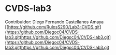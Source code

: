 # CVDS-lab3
Contribuidor: Diego Fernando Castellanos Amaya
[[https://github.com/RulosS290/Lab3-CVDS.git](https://github.com/Diegoc04/CVDS-lab3.git)https://github.com/Diegoc04/CVDS-lab3.git](https://github.com/Diegoc04/CVDS-lab3.git)https://github.com/Diegoc04/CVDS-lab3.git
